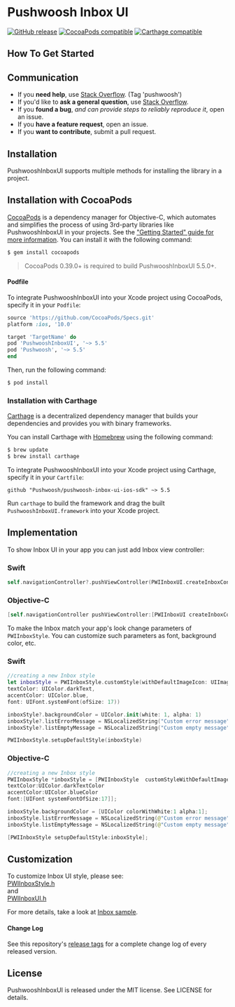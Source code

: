 # Pushwoosh Inbox UI

[![GitHub release](https://img.shields.io/github/release/Pushwoosh/pushwoosh-inbox-ui-ios-sdk.svg?style=flat-square)](https://github.com/Pushwoosh/pushwoosh-inbox-ui-ios-sdk/releases)
[![CocoaPods compatible](https://img.shields.io/cocoapods/v/PushwooshInboxUI.svg)](https://cocoapods.org/?q=pushwooshinboxui)
[![Carthage compatible](https://img.shields.io/badge/Carthage-compatible-4BC51D.svg?style=flat)](https://github.com/Carthage/Carthage)

## How To Get Started

## Communication

- If you **need help**, use [Stack Overflow](https://stackoverflow.com/questions/tagged/pushwoosh). (Tag 'pushwoosh')
- If you'd like to **ask a general question**, use [Stack Overflow](https://stackoverflow.com/questions/tagged/pushwoosh).
- If you **found a bug**, _and can provide steps to reliably reproduce it_, open an issue.
- If you **have a feature request**, open an issue.
- If you **want to contribute**, submit a pull request.

## Installation

PushwooshInboxUI supports multiple methods for installing the library in a project.

## Installation with CocoaPods

[CocoaPods](http://cocoapods.org) is a dependency manager for Objective-C, which automates and simplifies the process of using 3rd-party libraries like PushwooshInboxUI in your projects. See the ["Getting Started" guide for more information](http://docs.pushwoosh.com/docs/native-ios-sdk). You can install it with the following command:

```bash
$ gem install cocoapods
```
> CocoaPods 0.39.0+ is required to build PushwooshInboxUI 5.5.0+.

#### Podfile

To integrate PushwooshInboxUI into your Xcode project using CocoaPods, specify it in your `Podfile`:

```ruby
source 'https://github.com/CocoaPods/Specs.git'
platform :ios, '10.0'

target 'TargetName' do
pod 'PushwooshInboxUI', '~> 5.5'
pod 'Pushwoosh', '~> 5.5'
end
```

Then, run the following command:

```bash
$ pod install
```

### Installation with Carthage

[Carthage](https://github.com/Carthage/Carthage) is a decentralized dependency manager that builds your dependencies and provides you with binary frameworks.

You can install Carthage with [Homebrew](http://brew.sh/) using the following command:

```bash
$ brew update
$ brew install carthage
```

To integrate PushwooshInboxUI into your Xcode project using Carthage, specify it in your `Cartfile`:

```ogdl
github "Pushwoosh/pushwoosh-inbox-ui-ios-sdk" ~> 5.5
```

Run `carthage` to build the framework and drag the built `PushwooshInboxUI.framework` into your Xcode project.

## Implementation
To show Inbox UI in your app you can just add Inbox view controller:

### Swift
```swift
self.navigationController?.pushViewController(PWIInboxUI.createInboxController(with: PWIInboxStyle.default()), animated: true)
```

### Objective-C
```swift
[self.navigationController pushViewController:[PWIInboxUI createInboxControllerWithStyle:[PWIInboxStyle  defaultStyle]] animated:YES];
```

To make the Inbox match your app's look change parameters of `PWIInboxStyle`. You can customize such parameters as font, background color, etc.

### Swift
```swift
//creating a new Inbox style
let inboxStyle = PWIInboxStyle.customStyle(withDefaultImageIcon: UIImage.init(named: "custom_image"), 
textColor: UIColor.darkText, 
accentColor: UIColor.blue, 
font: UIFont.systemFont(ofSize: 17))

inboxStyle?.backgroundColor = UIColor.init(white: 1, alpha: 1)
inboxStyle?.listErrorMessage = NSLocalizedString("Custom error message", comment: "Custom error message")
inboxStyle?.listEmptyMessage = NSLocalizedString("Custom empty message", comment: "Custom empty message")

PWIInboxStyle.setupDefaultStyle(inboxStyle)
```

### Objective-C
```swift
//creating a new Inbox style
PWIInboxStyle *inboxStyle = [PWIInboxStyle  customStyleWithDefaultImageIcon:[UIImage imageNamed:@"custom_image"] 
textColor:UIColor.darkTextColor
accentColor:UIColor.blueColor
font:[UIFont systemFontOfSize:17]];

inboxStyle.backgroundColor = [UIColor colorWithWhite:1 alpha:1];
inboxStyle.listErrorMessage = NSLocalizedString(@"Custom error message", @"Custom error message");
inboxStyle.listEmptyMessage = NSLocalizedString(@"Custom empty message", @"Custom empty message");

[PWIInboxStyle setupDefaultStyle:inboxStyle];
```

## Customization
To customize Inbox UI style, please see:  
[PWIInboxStyle.h](https://github.com/Pushwoosh/pushwoosh-inbox-ui-ios-sdk/blob/master/Framework/PushwooshInboxUI.framework/Versions/A/Headers/PWIInboxStyle.h)  
and  
[PWIInboxUI.h](https://github.com/Pushwoosh/pushwoosh-inbox-ui-ios-sdk/blob/master/Framework/PushwooshInboxUI.framework/Versions/A/Headers/PWIInboxUI.h) 

For more details, take a look at [Inbox sample](Sample).
#### Change Log

See this repository's [release tags](https://github.com/Pushwoosh/pushwoosh-inbox-ui-ios-sdk/releases) for a complete change log of every released version.

## License

PushwooshInboxUI is released under the MIT license. See LICENSE for details.
